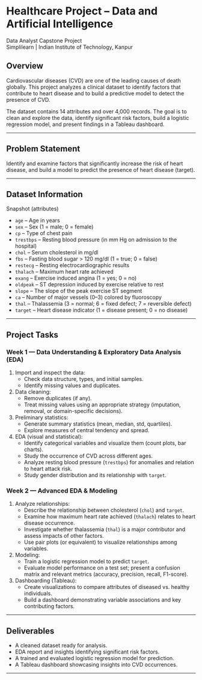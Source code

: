 # Healthcare Project – Data and Artificial Intelligence

Data Analyst Capstone Project  
Simplilearn | Indian Institute of Technology, Kanpur

## Overview
Cardiovascular diseases (CVD) are one of the leading causes of death globally. This project analyzes a clinical dataset to identify factors that contribute to heart disease and to build a predictive model to detect the presence of CVD.

The dataset contains 14 attributes and over 4,000 records. The goal is to clean and explore the data, identify significant risk factors, build a logistic regression model, and present findings in a Tableau dashboard.

---

## Problem Statement
Identify and examine factors that significantly increase the risk of heart disease, and build a model to predict the presence of heart disease (target).

---

## Dataset Information

Snapshot (attributes)

- `age` – Age in years  
- `sex` – Sex (1 = male; 0 = female)  
- `cp` – Type of chest pain  
- `trestbps` – Resting blood pressure (in mm Hg on admission to the hospital)  
- `chol` – Serum cholesterol in mg/dl  
- `fbs` – Fasting blood sugar > 120 mg/dl (1 = true; 0 = false)  
- `restecg` – Resting electrocardiographic results  
- `thalach` – Maximum heart rate achieved  
- `exang` – Exercise induced angina (1 = yes; 0 = no)  
- `oldpeak` – ST depression induced by exercise relative to rest  
- `slope` – The slope of the peak exercise ST segment  
- `ca` – Number of major vessels (0–3) colored by fluoroscopy  
- `thal` – Thalassemia (3 = normal; 6 = fixed defect; 7 = reversible defect)  
- `target` – Heart disease indicator (1 = disease present; 0 = no disease)

---

## Project Tasks

### Week 1 — Data Understanding & Exploratory Data Analysis (EDA)
1. Import and inspect the data:
   - Check data structure, types, and initial samples.
   - Identify missing values and duplicates.
2. Data cleaning:
   - Remove duplicates (if any).
   - Treat missing values using an appropriate strategy (imputation, removal, or domain-specific decisions).
3. Preliminary statistics:
   - Generate summary statistics (mean, median, std, quartiles).
   - Explore measures of central tendency and spread.
4. EDA (visual and statistical):
   - Identify categorical variables and visualize them (count plots, bar charts).
   - Study the occurrence of CVD across different ages.
   - Analyze resting blood pressure (`trestbps`) for anomalies and relation to heart attack risk.
   - Study gender distribution and its relationship with `target`.

### Week 2 — Advanced EDA & Modeling
1. Analyze relationships:
   - Describe the relationship between cholesterol (`chol`) and `target`.
   - Examine how maximum heart rate achieved (`thalach`) relates to heart disease occurrence.
   - Investigate whether thalassemia (`thal`) is a major contributor and assess impacts of other factors.
   - Use pair plots (or equivalent) to visualize relationships among variables.
2. Modeling:
   - Train a logistic regression model to predict `target`.
   - Evaluate model performance on a test set; present a confusion matrix and relevant metrics (accuracy, precision, recall, F1-score).
3. Dashboarding (Tableau):
   - Create visualizations to compare attributes of diseased vs. healthy individuals.
   - Build a dashboard demonstrating variable associations and key contributing factors.

---

## Deliverables
- A cleaned dataset ready for analysis.
- EDA report and insights identifying significant risk factors.
- A trained and evaluated logistic regression model for prediction.
- A Tableau dashboard showcasing insights into CVD occurrences.

---

